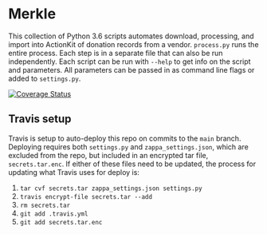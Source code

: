 # Merkle

This collection of Python 3.6 scripts automates download, processing, and import into ActionKit of donation records from a vendor. `process.py` runs the entire process. Each step is in a separate file that can also be run independently. Each script can be run with `--help` to get info on the script and parameters. All parameters can be passed in as command line flags or added to `settings.py`.

[![Coverage Status](https://coveralls.io/repos/github/MoveOnOrg/merkle/badge.svg?branch=main)](https://coveralls.io/github/MoveOnOrg/merkle?branch=main)

## Travis setup

Travis is setup to auto-deploy this repo on commits to the `main` branch. Deploying requires both `settings.py` and `zappa_settings.json`, which are excluded from the repo, but included in an encrypted tar file, `secrets.tar.enc`. If either of these files need to be updated, the process for updating what Travis uses for deploy is:

1. `tar cvf secrets.tar zappa_settings.json settings.py`
2. `travis encrypt-file secrets.tar --add`
3. `rm secrets.tar`
4. `git add .travis.yml`
5. `git add secrets.tar.enc`
